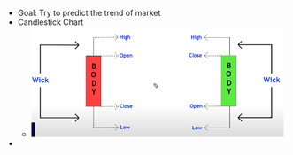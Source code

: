 - Goal: Try to predict the trend of market
- Candlestick Chart
	- ![image.png](../assets/image_1685180234849_0.png)
-